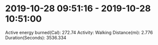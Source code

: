 # 2019-10-28 09:51:16 - 2019-10-28 10:51:00

Active energy burned(Cal): 272.74
Activity: Walking
Distance(mi): 2.776
Duration(Seconds): 3536.334